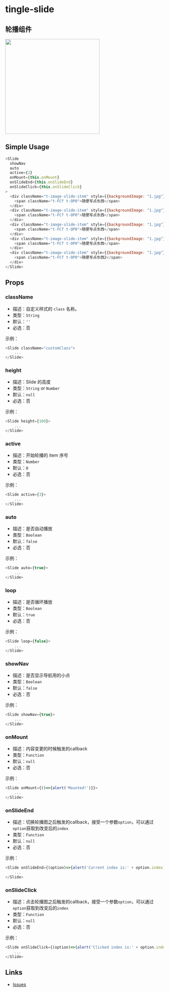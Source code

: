 # tingle-slide

## 轮播组件

<img src="https://img.alicdn.com/tps/TB1A6YpJFXXXXaeXFXXXXXXXXXX-640-1136.png" width="300"/>

## Simple Usage
```javascript
<Slide
  showNav
  auto
  active={2}
  onMount={this.onMount}
  onSlideEnd={this.onSlideEnd}
  onSlideClick={this.onSlideClick}
>
  <div className="t-image-slide-item" style={{backgroundImage: "1.jpg"}}>
    <span className="t-FCf t-OP0">随便写点东西</span>
  </div>
  <div className="t-image-slide-item" style={{backgroundImage: "1.jpg"}}>
    <span className="t-FCf t-OP0">随便写点东西</span>
  </div>
  <div className="t-image-slide-item" style={{backgroundImage: "1.jpg"}}>
    <span className="t-FCf t-OP0">随便写点东西</span>
  </div>
  <div className="t-image-slide-item" style={{backgroundImage: "1.jpg"}}>
    <span className="t-FCf t-OP0">随便写点东西</span>
  </div>
  <div className="t-image-slide-item" style={{backgroundImage: "1.jpg"}}>
    <span className="t-FCf t-OP0">随便写点东西2</span>
  </div>
</Slide>
```

## Props

### className

- 描述：自定义样式的 `class` 名称。
- 类型：`String`
- 默认：`''`
- 必选：否

示例：

```javascript
<Slide className="customClass">
    ...
</Slide>
```

### height

- 描述：Slide 的高度
- 类型：`String` or `Number`
- 默认：`null`
- 必选：否

示例：

```javascript
<Slide height={100}>
    ...
</Slide>
```

### active

- 描述：开始轮播的 item 序号
- 类型：`Number`
- 默认：`0`
- 必选：否

示例：

```javascript
<Slide active={3}>
    ...
</Slide>
```

### auto

- 描述：是否自动播放
- 类型：`Boolean`
- 默认：`false`
- 必选：否

示例：

```javascript
<Slide auto={true}>
    ...
</Slide>
```

### loop

- 描述：是否循环播放
- 类型：`Boolean`
- 默认：`true`
- 必选：否

示例：

```javascript
<Slide loop={false}>
    ...
</Slide>
```

### showNav

- 描述：是否显示导航用的小点
- 类型：`Boolean`
- 默认：`false`
- 必选：否

示例：

```javascript
<Slide showNav={true}>
    ...
</Slide>
```

### onMount

- 描述：内容变更的时候触发的callback
- 类型：`Function`
- 默认：`null`
- 必选：否

示例：

```javascript
<Slide onMount={()=>{alert('Mounted!')}}>
    ...
</Slide>
```

### onSlideEnd

- 描述：切换轮播图之后触发的callback，接受一个参数`option`，可以通过`option`获取到改变后的`index`
- 类型：`Function`
- 默认：`null`
- 必选：否

示例：

```javascript
<Slide onSlideEnd={(option)=>{alert('Current index is:' + option.index)}}>
    ...
</Slide>
```

### onSlideClick

- 描述：点击轮播图之后触发的callback，接受一个参数`option`，可以通过`option`获取到改变后的`index`
- 类型：`Function`
- 默认：`null`
- 必选：否

示例：

```javascript
<Slide onSlideClick={(option)=>{alert('Clicked index is:' + option.index)}}>
    ...
</Slide>
```

## Links

- [Issues](https://github.com/salt-ui/saltui/issues/new)
